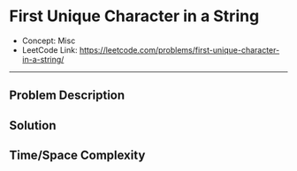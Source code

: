 # First Unique Character in a String

- Concept: Misc
- LeetCode Link: https://leetcode.com/problems/first-unique-character-in-a-string/

---

## Problem Description

## Solution

## Time/Space Complexity

